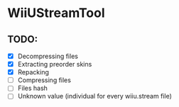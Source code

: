 # WiiUStreamTool
 
## TODO:
- [x] Decompressing files
- [x] Extracting preorder skins
- [x] Repacking
- [ ] Compressing files
- [ ] Files hash
- [ ] Unknown value (individual for every wiiu.stream file)
